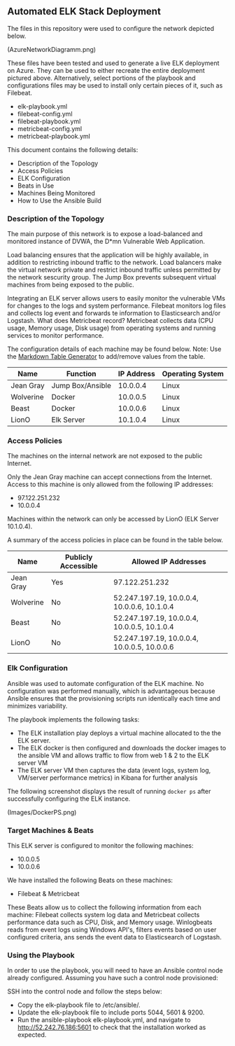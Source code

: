 ## Automated ELK Stack Deployment

The files in this repository were used to configure the network depicted below.

(AzureNetworkDiagramm.png)

These files have been tested and used to generate a live ELK deployment on Azure. They can be used to either recreate the entire deployment pictured above. Alternatively, select portions of the playbook and configurations files may be used to install only certain pieces of it, such as Filebeat.

- elk-playbook.yml
- filebeat-config.yml
- filebeat-playbook.yml
- metricbeat-config.yml
- metricbeat-playbook.yml
          

This document contains the following details:
- Description of the Topology
- Access Policies
- ELK Configuration
- Beats in Use
- Machines Being Monitored
- How to Use the Ansible Build


### Description of the Topology

The main purpose of this network is to expose a load-balanced and monitored instance of DVWA, the D*mn Vulnerable Web Application.

Load balancing ensures that the application will be highly available, in addition to restricting inbound traffic to the network.
Load balancers make the virtual network private and restrict inbound traffic unless permitted by the network sescurity group.
The Jump Box prevents subsequent virtual machines from being exposed to the public.

Integrating an ELK server allows users to easily monitor the vulnerable VMs for changes to the logs and system performance.
Filebeat monitors log files and collects log event and forwards te information to Elasticsearch and/or Logstash. What does Metricbeat record? Metricbeat collects data (CPU usage, Memory usage, Disk usage) from operating systems and running services to monitor performance.

The configuration details of each machine may be found below.
Note: Use the [Markdown Table Generator](http://www.tablesgenerator.com/markdown_tables) to add/remove values from the table.

| Name                 | Function          | IP Address    | Operating System |
|----------------------|-------------------|---------------|------------------|
| Jean Gray            | Jump Box/Ansible  | 10.0.0.4      | Linux            |
| Wolverine            | Docker            | 10.0.0.5      | Linux            |
| Beast                | Docker            | 10.0.0.6      | Linux            |
| LionO                | Elk Server        | 10.1.0.4      | Linux            |

### Access Policies

The machines on the internal network are not exposed to the public Internet. 

Only the Jean Gray machine can accept connections from the Internet. Access to this machine is only allowed from the following IP addresses:
- 97.122.251.232 
- 10.0.0.4

Machines within the network can only be accessed by LionO (ELK Server 10.1.0.4).

A summary of the access policies in place can be found in the table below.

| Name            | Publicly Accessible | Allowed IP Addresses                        |
|-----------------|---------------------|---------------------------------------------|                       
| Jean Gray       | Yes                 | 97.122.251.232                              |
| Wolverine       | No                  | 52.247.197.19, 10.0.0.4, 10.0.0.6, 10.1.0.4 |
| Beast           | No                  | 52.247.197.19, 10.0.0.4, 10.0.0.5, 10.1.0.4 |
| LionO           | No                  | 52.247.197.19, 10.0.0.4, 10.0.0.5, 10.0.0.6 |

### Elk Configuration

Ansible was used to automate configuration of the ELK machine. No configuration was performed manually, which is advantageous because Ansible ensures that the provisioning scripts run identically each time and minimizes variability. 

The playbook implements the following tasks:
- The ELK installation play deploys a virtual machine allocated to the the ELK server.
- The ELK docker is then configured and downloads the docker images to the ansible VM and allows traffic to flow from web 1 & 2 to the ELK server VM
- The ELK server VM then captures the data (event logs, system log, VM/server performance metrics) in Kibana for further analysis 

The following screenshot displays the result of running `docker ps` after successfully configuring the ELK instance.

(Images/DockerPS.png)

### Target Machines & Beats
This ELK server is configured to monitor the following machines:
- 10.0.0.5
- 10.0.0.6

We have installed the following Beats on these machines:
- Filebeat & Metricbeat

These Beats allow us to collect the following information from each machine:
Filebeat collects system log data and Metricbeat collects performance data such as CPU, Disk, and Memory usage. Winlogbeats reads from event logs using Windows API's, filters events based on user configured criteria, ans sends the event data to Elasticsearch of Logstash. 

### Using the Playbook
In order to use the playbook, you will need to have an Ansible control node already configured. Assuming you have such a control node provisioned: 

SSH into the control node and follow the steps below:
- Copy the elk-playbook file to /etc/ansible/.
- Update the elk-playbook file to include ports 5044, 5601 & 9200.
- Run the ansible-playbook elk-playbook.yml, and navigate to http://52.242.76.186:5601 to check that the installation worked as expected.
